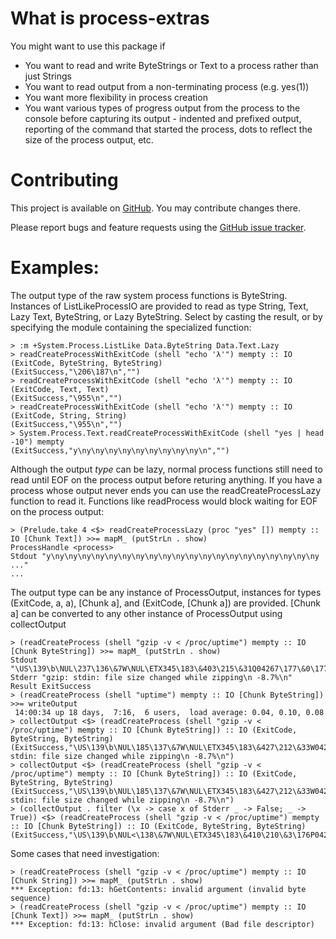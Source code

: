# What is process-extras

You might want to use this package if
 * You want to read and write ByteStrings or Text to a process rather
   than just Strings
 * You want to read output from a non-terminating process (e.g. yes(1))
 * You want more flexibility in process creation
 * You want various types of progress output from the process to the
   console before capturing its output - indented and prefixed output,
   reporting of the command that started the process, dots to reflect
   the size of the process output, etc.

# Contributing

This project is available on [GitHub](https://github.com/seereason/process-extras). You may contribute changes there.

Please report bugs and feature requests using the [GitHub issue tracker](https://github.com/seereason/process-extras/issues).

# Examples:

The output type of the raw system process functions is ByteString.
Instances of ListLikeProcessIO are provided to read as type String,
Text, Lazy Text, ByteString, or Lazy ByteString.  Select by casting
the result, or by specifying the module containing the specialized
function:

    > :m +System.Process.ListLike Data.ByteString Data.Text.Lazy
    > readCreateProcessWithExitCode (shell "echo 'λ'") mempty :: IO (ExitCode, ByteString, ByteString)
    (ExitSuccess,"\206\187\n","")
    > readCreateProcessWithExitCode (shell "echo 'λ'") mempty :: IO (ExitCode, Text, Text)
    (ExitSuccess,"\955\n","")
    > readCreateProcessWithExitCode (shell "echo 'λ'") mempty :: IO (ExitCode, String, String)
    (ExitSuccess,"\955\n","")
    > System.Process.Text.readCreateProcessWithExitCode (shell "yes | head -10") mempty
    (ExitSuccess,"y\ny\ny\ny\ny\ny\ny\ny\ny\ny\n","")

Although the output *type* can be lazy, normal process functions still
need to read until EOF on the process output before returing anything.
If you have a process whose output never ends you can use the
readCreateProcessLazy function to read it.  Functions like readProcess
would block waiting for EOF on the process output:

    > (Prelude.take 4 <$> readCreateProcessLazy (proc "yes" []) mempty :: IO [Chunk Text]) >>= mapM_ (putStrLn . show)
    ProcessHandle <process>
    Stdout "y\ny\ny\ny\ny\ny\ny\ny\ny\ny\ny\ny\ny\ny\ny\ny\ny\ny\ny\ny\ny ..."
    ...

The output type can be any instance of ProcessOutput, instances for
types (ExitCode, a, a), [Chunk a], and (ExitCode, [Chunk a]) are
provided.  [Chunk a] can be converted to any other instance of
ProcessOutput using collectOutput

    > (readCreateProcess (shell "gzip -v < /proc/uptime") mempty :: IO [Chunk ByteString]) >>= mapM_ (putStrLn . show)
    Stdout "\US\139\b\NUL\237\136\&7W\NUL\ETX345\183\&403\215\&31Q04267\177\&0\177\212\&33\225\STX\NUL_\169\142\178\ETB\NUL\NUL\NUL"
    Stderr "gzip: stdin: file size changed while zipping\n -8.7%\n"
    Result ExitSuccess
    > (readCreateProcess (shell "uptime") mempty :: IO [Chunk ByteString]) >>= writeOutput
     14:00:34 up 18 days,  7:16,  6 users,  load average: 0.04, 0.10, 0.08
    > collectOutput <$> (readCreateProcess (shell "gzip -v < /proc/uptime") mempty :: IO [Chunk ByteString]) :: IO (ExitCode, ByteString, ByteString)
    (ExitSuccess,"\US\139\b\NUL\185\137\&7W\NUL\ETX345\183\&427\212\&33W0426731\177\208\&35\225\STX\NUL\237\192\CAN\224\ETB\NUL\NUL\NUL","gzip: stdin: file size changed while zipping\n -8.7%\n")
    > collectOutput <$> (readCreateProcess (shell "gzip -v < /proc/uptime") mempty :: IO [Chunk ByteString]) :: IO (ExitCode, ByteString, ByteString)
    (ExitSuccess,"\US\139\b\NUL\185\137\&7W\NUL\ETX345\183\&427\212\&33W0426731\177\208\&35\225\STX\NUL\237\192\CAN\224\ETB\NUL\NUL\NUL","gzip: stdin: file size changed while zipping\n -8.7%\n")
    > (collectOutput . filter (\x -> case x of Stderr _ -> False; _ -> True)) <$> (readCreateProcess (shell "gzip -v < /proc/uptime") mempty :: IO [Chunk ByteString]) :: IO (ExitCode, ByteString, ByteString)
    (ExitSuccess,"\US\139\b\NUL<\138\&7W\NUL\ETX345\183\&410\210\&3\176P04267713\213\&37\224\STX\NULT\142\EOT\165\ETB\NUL\NUL\NUL","")

Some cases that need investigation:

    > (readCreateProcess (shell "gzip -v < /proc/uptime") mempty :: IO [Chunk String]) >>= mapM_ (putStrLn . show)
    *** Exception: fd:13: hGetContents: invalid argument (invalid byte sequence)
    > (readCreateProcess (shell "gzip -v < /proc/uptime") mempty :: IO [Chunk Text]) >>= mapM_ (putStrLn . show)
    *** Exception: fd:13: hClose: invalid argument (Bad file descriptor)
